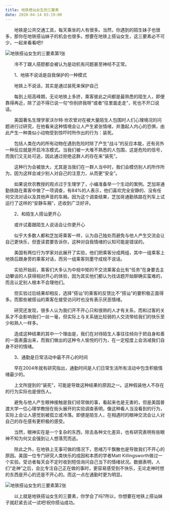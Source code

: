 ```yaml
---
title: 地铁搭讪女生的三要素
date: 2020-04-14 03:19:00
---
```




　　地铁是公共交通工具，每天乘坐的人有很多。当然，你遇到的陌生妹子也很多，那你在地铁搭讪妹子的机会也很多。想要在地铁上搭讪女生，这三要素必不可少，一起来看看吧!!

![地铁搭讪女生的三要素第1张](/img/ad4626d2abe1906e5519623fdbd3de59.jpg)

　　冷不丁跟人搭腔都会被认为是动机有问题甚至神经不正常。

　　1、地铁不说话是自我保护的一种模式

　　地铁上不说话，其实是通过装死来保护自己

　　每到上班高峰期，无论地铁上多挤，乘客彼此之间都是最熟悉的陌生人，即便靠得再近，除了迫不得已说一句“你别挤我呀”或者“往里面走走”，死也不开口说话。

　　美国著名生理学家沃尔特·坎农曾对在被大量陌生人包围时人们心理境况的问题进行过研究，在他看来这种情境会让人产生紧张情绪，并激起人内心的恐惧，由此产生一种类似小动物受到惊吓时所作出的行为：装死。

　　包括人类在内的所有动物在遇到危险时除了产生“战斗”的反应本能，还有另外一种反应就是开启冷冻模式。当我们被一大堆不熟悉的人包围，这是危险的信号，而我们又无处可逃，因此通过拒绝这群人的存在来“装死”。

　　这种行为会被放大，尤其是当我们在一群人当中时，我们会模仿别人的所作所为，因为这样会减少别人对自己的注意力，从而更“安全”。

　　如果说坎农教授的观点过于生理学了，小编准备举一个生动的案例。芝加哥通勤铁路在乘客中做了一项调查，有84%的人表示，他们喜欢完全安静的、没有任何交流对话以及其他声音的车厢。因为这个调查结果，芝加哥通勤铁路在列车上试运行了这样的“安静车厢”，还收到广泛好评。

　　2、和陌生人搭讪更开心

　　或许试着跟陌生人说话会让你更开心

　　似乎大多数人都和芝加哥乘客一样，认为自己独处而避免与他人产生交流会让自己更快乐，但壹读君要告诉你，这种对自我情绪的认知可能是错误的。

　　美国有两位行为学家对此展开了实验，他们把乘客分成两组，其中一组乘客上地铁后跟身旁的乘客对话，而另一组乘客则墨守成规不说话。

　　实验开始前，乘客们大多认为中规中矩的不交流乘客会比有“任务”在身要去主动攀谈的人获得相对开心的体验，因为其实他们都认为找话题开始聊确实蛮难的，而且认定别人根本不会理他们。

　　但实验过后结果却相反，选择“搭讪”的乘客的反馈比不“搭讪”的要积极正面得多。而那些被搭讪的乘客在接受访问时也没有表示厌恶情绪。

　　研究还发现，很多人认为我们开不开心只和很熟的人才有关系，而和过客的关系才不会影响我们一丝一毫，但实际上与关系链比较弱的人交流带给我们的快乐至少和熟人一样多。

　　造成这种结果的其中一个理由是，我们在对待陌生人事往往倾向于把自身和善的一面表露出来，而我们做出的这种令人愉悦的行为，在一定程度上会消减我们自身不好的情绪。

　　3、通勤是日常活动中最不开心的时间

　　早在2004年就有研究指出，通勤时间是人们日常生活所有活动中包含积极情绪最少的。

　　上文所提到的“装死”，可能是导致这种结果的原因之一。这种假装他人不存在的行为实际也是很伤人。

　　避免与他人产生眼神接触是我们经常做的事，看起来也是无害的，但是美国普渡大学一位心理学教授在街头展开的实验调查表明，像这种看人当没看到的行为，实际上会让人感觉到被孤立或冷落。即便是陌生人，在相遇时的眼神交流会让人对自己的存在感有更积极的感受。

　　当然，眼神实在是一个复杂的东西，除去各种文化差异，也有研究表明有些眼神不知为何又会强到让人想落荒而逃。

　　除此之外，在地铁上无事可做的情况下，思绪万千飘散也是导致我们不开心的原因。美国一位专门研究人类快乐的成因和本质的学者Matt Killingsworth做过一个实验。受访者每天会不定时收到短信询问自己当下的情绪状况。数据表明，人们“走神”之后，会比专注自己正在做的事时，更容易感受到不快乐，无论走神时想的东西是开心的还是不开心的。而这一点在通勤时更为明显。

![地铁搭讪女生的三要素第2张](/img/78550949ee561ab4d40e4427f5d3f0e9.jpg)

　　以上就是地铁搭讪女生的三要素，你学会了吗?所以，你想要在地铁上搭讪妹子就赶紧去试一试吧!祝你搭讪成功。